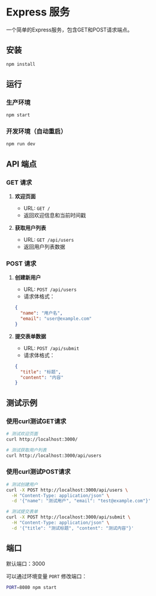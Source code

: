 # Express 服务

一个简单的Express服务，包含GET和POST请求端点。

## 安装

```bash
npm install
```

## 运行

### 生产环境
```bash
npm start
```

### 开发环境（自动重启）
```bash
npm run dev
```

## API 端点

### GET 请求

1. **欢迎页面**
   - URL: `GET /`
   - 返回欢迎信息和当前时间戳

2. **获取用户列表**
   - URL: `GET /api/users`
   - 返回用户列表数据

### POST 请求

1. **创建新用户**
   - URL: `POST /api/users`
   - 请求体格式：
   ```json
   {
     "name": "用户名",
     "email": "user@example.com"
   }
   ```

2. **提交表单数据**
   - URL: `POST /api/submit`
   - 请求体格式：
   ```json
   {
     "title": "标题",
     "content": "内容"
   }
   ```

## 测试示例

### 使用curl测试GET请求
```bash
# 测试欢迎页面
curl http://localhost:3000/

# 测试获取用户列表
curl http://localhost:3000/api/users
```

### 使用curl测试POST请求
```bash
# 测试创建用户
curl -X POST http://localhost:3000/api/users \
  -H "Content-Type: application/json" \
  -d '{"name": "测试用户", "email": "test@example.com"}'

# 测试提交表单
curl -X POST http://localhost:3000/api/submit \
  -H "Content-Type: application/json" \
  -d '{"title": "测试标题", "content": "测试内容"}'
```

## 端口

默认端口：3000

可以通过环境变量 `PORT` 修改端口：
```bash
PORT=8080 npm start
``` 
